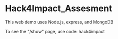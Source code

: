 # Hack4Impact_Assesment

This web demo uses Node.js, express, and MongoDB

To see the "/show" page, use code: hack4impact
